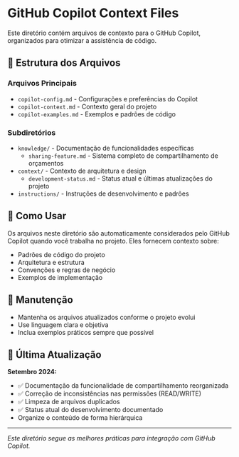 # GitHub Copilot Context Files

Este diretório contém arquivos de contexto para o GitHub Copilot, organizados para otimizar a assistência de código.

## 📁 Estrutura dos Arquivos

### Arquivos Principais
- `copilot-config.md` - Configurações e preferências do Copilot
- `copilot-context.md` - Contexto geral do projeto
- `copilot-examples.md` - Exemplos e padrões de código

### Subdiretórios
- `knowledge/` - Documentação de funcionalidades específicas
  - `sharing-feature.md` - Sistema completo de compartilhamento de orçamentos
- `context/` - Contexto de arquitetura e design
  - `development-status.md` - Status atual e últimas atualizações do projeto
- `instructions/` - Instruções de desenvolvimento e padrões

## 🔧 Como Usar

Os arquivos neste diretório são automaticamente considerados pelo GitHub Copilot quando você trabalha no projeto. Eles fornecem contexto sobre:

- Padrões de código do projeto
- Arquitetura e estrutura
- Convenções e regras de negócio
- Exemplos de implementação

## 📝 Manutenção

- Mantenha os arquivos atualizados conforme o projeto evolui
- Use linguagem clara e objetiva
- Inclua exemplos práticos sempre que possível

## 🔄 Última Atualização

**Setembro 2024:**
- ✅ Documentação da funcionalidade de compartilhamento reorganizada
- ✅ Correção de inconsistências nas permissões (READ/WRITE)
- ✅ Limpeza de arquivos duplicados
- ✅ Status atual do desenvolvimento documentado
- Organize o conteúdo de forma hierárquica

---

*Este diretório segue as melhores práticas para integração com GitHub Copilot.*
